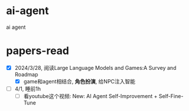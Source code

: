# ai-agent
ai agent
# papers-read
- [x] 2024/3/28, 阅读Large Language Models and Games:A Survey and Roadmap
  - [x] game和agent相结合, **角色扮演**, 给NPC注入智能 
- [ ] 4/1, 睡前1h
  - [ ] 看youtube这个视频: New: AI Agent Self-Improvement + Self-Fine-Tune
